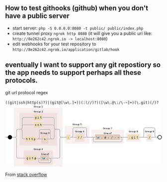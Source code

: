 ## How to test githooks (github) when you don't have a public server

  * start server: `php -S 0.0.0.0:8080 -t public/ public/index.php`
  * create tunnel proxy `ngrok http 8080` (it will give you a public uri like: `http://8e262c42.ngrok.io -> localhost:8080`)
  * edit webhooks for your test repository to `http://8e262c42.ngrok.io/application/gitlab/hook`
  

## eventually I want to support any git repostiory so the app needs to support perhaps all these protocols. 
git url protocol regex
  
  `((git|ssh|http(s)?)|(git@[\w\.]+))(:(//)?)([\w\.@\:/\-~]+)(\.git)(/)?`
  ![git url regex](git-url-regex.png)
  
  From [stack overflow](http://stackoverflow.com/questions/2514859/regular-expression-for-git-repository)
